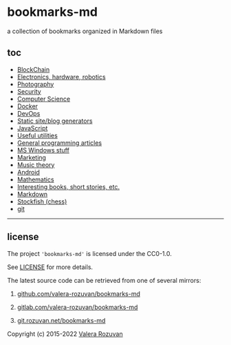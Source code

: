 # bookmarks-md

a collection of bookmarks organized in Markdown files

## toc

- [BlockChain](blockchain/)
- [Electronics, hardware, robotics](electronics-hardware-robotics/)
- [Photography](photography/)
- [Security](security/)
- [Computer Science](computer-science/)
- [Docker](docker/)
- [DevOps](devops/)
- [Static site/blog generators](static-site-blog-generators/)
- [JavaScript](javascript/)
- [Useful utilities](useful-utilities/)
- [General programming articles](general-programming-articles/)
- [MS Windows stuff](ms-windows-stuff/)
- [Marketing](marketing/)
- [Music theory](music-theory/)
- [Android](android/)
- [Mathematics](mathematics/)
- [Interesting books, short stories, etc.](interesting-books-short-stories-etc/)
- [Markdown](markdown/)
- [Stockfish (chess)](https://en.wikipedia.org/wiki/Stockfish_(chess))
- [git](git/)

---

## license

The project `'bookmarks-md'` is licensed under the CC0-1.0.

See [LICENSE](./LICENSE) for more details.

The latest source code can be retrieved from one of several mirrors:

1. [github.com/valera-rozuvan/bookmarks-md](https://github.com/valera-rozuvan/bookmarks-md)

2. [gitlab.com/valera-rozuvan/bookmarks-md](https://gitlab.com/valera-rozuvan/bookmarks-md)

3. [git.rozuvan.net/bookmarks-md](https://git.rozuvan.net/bookmarks-md)

Copyright (c) 2015-2022 [Valera Rozuvan](https://valera.rozuvan.net/)
